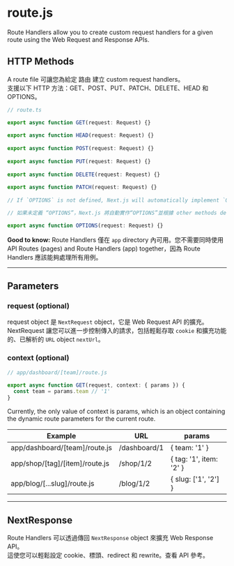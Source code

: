 # route.js

Route Handlers allow you to create custom request handlers for a given route using the Web Request and Response APIs.

## HTTP Methods

A route file 可讓您為給定 路由 建立 custom request handlers。   
支援以下 HTTP 方法：GET、POST、PUT、PATCH、DELETE、HEAD 和 OPTIONS。

```js
// route.ts

export async function GET(request: Request) {}
 
export async function HEAD(request: Request) {}
 
export async function POST(request: Request) {}
 
export async function PUT(request: Request) {}
 
export async function DELETE(request: Request) {}
 
export async function PATCH(request: Request) {}
 
// If `OPTIONS` is not defined, Next.js will automatically implement `OPTIONS` and  set the appropriate Response `Allow` header depending on the other methods defined in the route handler.

// 如果未定義 “OPTIONS”，Next.js 將自動實作“OPTIONS”並根據 other methods defined in the route handler 設定適當的回應 `Allow` header。

export async function OPTIONS(request: Request) {}

```
**Good to know:**
Route Handlers 僅在 `app` directory 內可用。您不需要同時使用 API Routes (pages) and Route Handlers (app) together，因為 Route Handlers 應該能夠處理所有用例。

---

## Parameters

### request (optional)
request object 是 `NextRequest` object，它是 Web Request API 的擴充。    
NextRequest 讓您可以進一步控制傳入的請求，包括輕鬆存取 `cookie` 和擴充功能的、已解析的 `URL` object `nextUrl`。

### context (optional)
```js
// app/dashboard/[team]/route.js

export async function GET(request, context: { params }) {
  const team = params.team // '1'
}

```
Currently, the only value of context is params, which is an object containing the dynamic route parameters for the current route.

|            Example             |     URL      |         params          |
|  ----------------------------  | -----------  | --------------------    |
| app/dashboard/[team]/route.js  | /dashboard/1 | { team: '1' }           |
| app/shop/[tag]/[item]/route.js | /shop/1/2    | { tag: '1', item: '2' } |
| app/blog/[...slug]/route.js    | /blog/1/2    | { slug: ['1', '2'] }    |

---

## NextResponse

Route Handlers 可以透過傳回 `NextResponse` object 來擴充 Web Response API。   
這使您可以輕鬆設定 cookie、標頭、redirect 和 rewrite。查看 API 參考。












